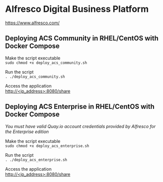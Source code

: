 # Alfresco Digital Business Platform
https://www.alfresco.com/

## Deploying **ACS Community** in RHEL/CentOS with Docker Compose  

Make the script executable  
`sudo chmod +x deploy_acs_community.sh`  

Run the script  
`. ./deploy_acs_community.sh`  

Access the application  
[http://<ip_address>:8080/share]()  
  

## Deploying **ACS Enterprise** in RHEL/CentOS with Docker Compose  
*You must have valid Quay.io account credentials provided by Alfresco for the Enterprise edition*  

Make the script executable  
`sudo chmod +x deploy_acs_enterprise.sh`  

Run the script  
`. ./deploy_acs_enterprise.sh`  

Access the application  
[http://<ip_address>:8080/share]()
